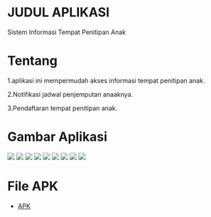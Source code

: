 # JUDUL APLIKASI 
Sistem Informasi Tempat Penitipan Anak

# Tentang 
1.aplikasi ini mempermudah akses informasi tempat penitipan anak.

2.Notifikasi jadwal penjemputan anaaknya. 

3.Pendaftaran tempat penitipan anak.




# Gambar Aplikasi

![](IMG_20190714_185700.jpg)
![](IMG_20190715_161207.jpg)
![](IMG_20190714_185803.jpg)
![](IMG_20190714_185957.jpg)
![](IMG_20190715_161612.jpg)
![](IMG_20190714_190045.jpg)
![](IMG_20190718_164912.jpg)
![](IMG_20190716_004038.jpg)
![](IMG_20190715_161555.jpg)

# File APK
* [APK](release/app-release.apk)
